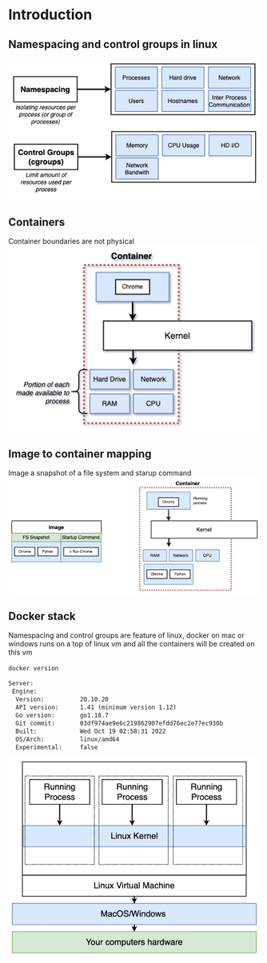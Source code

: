 # Introduction

## Namespacing and control groups in linux
![plot](./diagrams/screenshots/namespacing.png)

## Containers
Container boundaries are not physical
![plot](./diagrams/screenshots/containers.png)

## Image to container mapping
Image a snapshot of a file system and starup command
![plot](./diagrams/screenshots/image_to_container.png)

## Docker stack
Namespacing and control groups are feature of linux, docker on mac or windows runs on a top of linux vm and all the containers will be created on this vm

`docker version`
```
Server:
 Engine:
  Version:          20.10.20
  API version:      1.41 (minimum version 1.12)
  Go version:       go1.18.7
  Git commit:       03df974ae9e6c219862907efdd76ec2e77ec930b
  Built:            Wed Oct 19 02:58:31 2022
  OS/Arch:          linux/amd64
  Experimental:     false
```
![plot](./diagrams/screenshots/docker_stack.png)